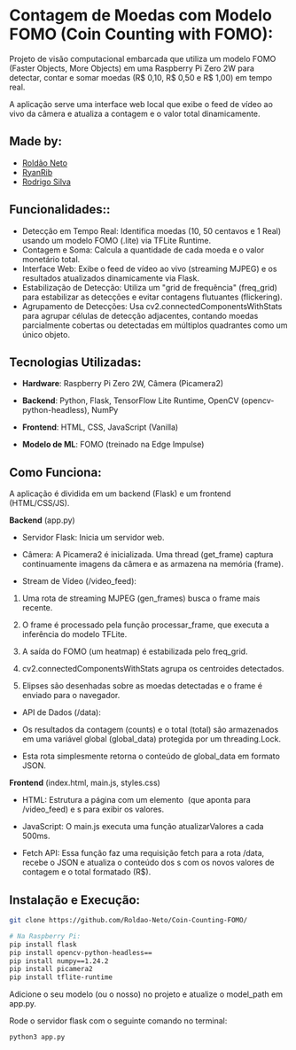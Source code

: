 # Contagem de Moedas com Modelo FOMO (Coin Counting with FOMO):

Projeto de visão computacional embarcada que utiliza um modelo FOMO (Faster Objects, More Objects) em uma Raspberry Pi Zero 2W para detectar, contar e somar moedas (R$ 0,10, R$ 0,50 e R$ 1,00) em tempo real.

A aplicação serve uma interface web local que exibe o feed de vídeo ao vivo da câmera e atualiza a contagem e o valor total dinamicamente.

## Made by:

- <a href="https://github.com/Roldao-Neto" target="_blank">Roldão Neto</a>
- <a href="https://github.com/iRyanRib" target="_blank">RyanRib</a>
- <a href="https://github.com/rodrigowillsilva" target="_blank">Rodrigo Silva</a>

## Funcionalidades::

- Detecção em Tempo Real: Identifica moedas (10, 50 centavos e 1 Real) usando um modelo FOMO (.lite) via TFLite Runtime.
- Contagem e Soma: Calcula a quantidade de cada moeda e o valor monetário total.
- Interface Web: Exibe o feed de vídeo ao vivo (streaming MJPEG) e os resultados atualizados dinamicamente via Flask.
- Estabilização de Detecção: Utiliza um "grid de frequência" (freq_grid) para estabilizar as detecções e evitar contagens flutuantes (flickering).
- Agrupamento de Detecções: Usa cv2.connectedComponentsWithStats para agrupar células de detecção adjacentes, contando moedas parcialmente cobertas ou detectadas em múltiplos quadrantes como um único objeto.

## Tecnologias Utilizadas:

- **Hardware**: Raspberry Pi Zero 2W, Câmera (Picamera2)

- **Backend**: Python, Flask, TensorFlow Lite Runtime, OpenCV (opencv-python-headless), NumPy

- **Frontend**: HTML, CSS, JavaScript (Vanilla)

- **Modelo de ML**: FOMO (treinado na Edge Impulse)

## Como Funciona:

A aplicação é dividida em um backend (Flask) e um frontend (HTML/CSS/JS).

**Backend** (app.py)
- Servidor Flask: Inicia um servidor web.

- Câmera: A Picamera2 é inicializada. Uma thread (get_frame) captura continuamente imagens da câmera e as armazena na memória (frame).

- Stream de Vídeo (/video_feed):

1) Uma rota de streaming MJPEG (gen_frames) busca o frame mais recente.

2) O frame é processado pela função processar_frame, que executa a inferência do modelo TFLite.

3) A saída do FOMO (um heatmap) é estabilizada pelo freq_grid.

4) cv2.connectedComponentsWithStats agrupa os centroides detectados.

5) Elipses são desenhadas sobre as moedas detectadas e o frame é enviado para o navegador.

- API de Dados (/data):

- Os resultados da contagem (counts) e o total (total) são armazenados em uma variável global (global_data) protegida por um threading.Lock.

- Esta rota simplesmente retorna o conteúdo de global_data em formato JSON.

**Frontend** (index.html, main.js, styles.css)
- HTML: Estrutura a página com um elemento <img> (que aponta para /video_feed) e <span>s para exibir os valores.

- JavaScript: O main.js executa uma função atualizarValores a cada 500ms.

- Fetch API: Essa função faz uma requisição fetch para a rota /data, recebe o JSON e atualiza o conteúdo dos <span>s com os novos valores de contagem e o total formatado (R$).

## Instalação e Execução:

```bash
git clone https://github.com/Roldao-Neto/Coin-Counting-FOMO/
```

```bash
# Na Raspberry Pi:
pip install flask
pip install opencv-python-headless==
pip install numpy==1.24.2
pip install picamera2
pip install tflite-runtime
```

Adicione o seu modelo (ou o nosso) no projeto e atualize o model_path em app.py.

Rode o servidor flask com o seguinte comando no terminal:

```bash
python3 app.py
```
